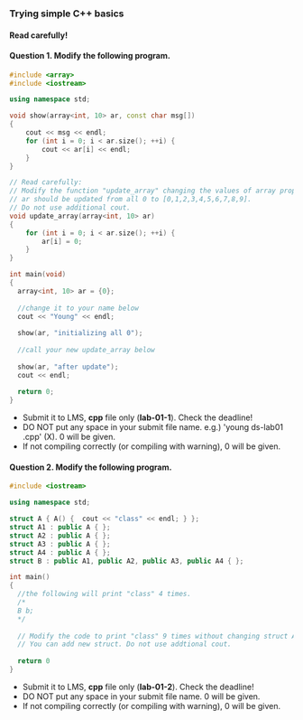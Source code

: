 ### Trying simple C++ basics

#### Read carefully!

#### Question 1. Modify the following program.

```c++
#include <array>
#include <iostream>

using namespace std;

void show(array<int, 10> ar, const char msg[])
{
    cout << msg << endl;
    for (int i = 0; i < ar.size(); ++i) {
        cout << ar[i] << endl;
    }
}

// Read carefully:
// Modify the function "update_array" changing the values of array properly.
// ar should be updated from all 0 to [0,1,2,3,4,5,6,7,8,9].
// Do not use additional cout.
void update_array(array<int, 10> ar)
{
    for (int i = 0; i < ar.size(); ++i) {
        ar[i] = 0;
    }
}

int main(void)
{
  array<int, 10> ar = {0};
  
  //change it to your name below
  cout << "Young" << endl;
  
  show(ar, "initializing all 0");
  
  //call your new update_array below
  
  show(ar, "after update");
  cout << endl;
  
  return 0;
}
```

- Submit it to LMS, **cpp** file only (**lab-01-1**). Check the deadline!
- DO NOT put any space in your submit file name. e.g.) 'young  ds-lab01 .cpp' (X). 0 will be given.
- If not compiling correctly (or compiling with warning), 0 will be given.

#### Question 2. Modify the following program.

```c++
#include <iostream>

using namespace std;

struct A { A() {  cout << "class" << endl; } };
struct A1 : public A { };
struct A2 : public A { };
struct A3 : public A { };
struct A4 : public A { };
struct B : public A1, public A2, public A3, public A4 { };

int main()
{
  //the following will print "class" 4 times.
  /*
  B b;
  */
  
  // Modify the code to print "class" 9 times without changing struct A,A1,A2,A3,and A4.
  // You can add new struct. Do not use addtional cout.
  
  return 0
}
```

- Submit it to LMS, **cpp** file only (**lab-01-2**). Check the deadline!
- DO NOT put any space in your submit file name. 0 will be given.
- If not compiling correctly (or compiling with warning), 0 will be given.